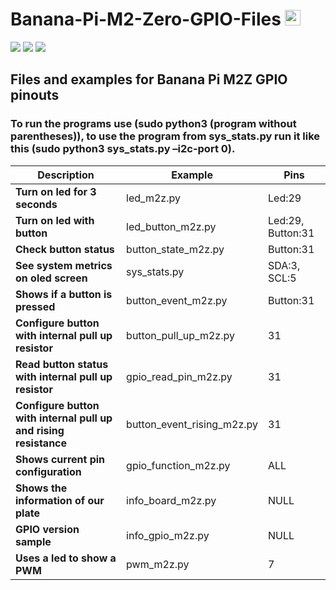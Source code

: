 # Banana-Pi-M2-Zero-GPIO-Files <img src="https://media.giphy.com/media/hvRJCLFzcasrR4ia7z/giphy.gif" width="25px" height="25px"> 

<img src="https://user-images.githubusercontent.com/62630527/160232659-95dd9d5a-aab8-4c9d-aada-07f9f4710b47.svg"> <img src="https://user-images.githubusercontent.com/62630527/160232639-911700a0-e6a5-451c-acd3-b546aaaee840.svg"> <img src="https://user-images.githubusercontent.com/62630527/160232603-39fd27c9-d257-471e-a773-0af8999e130a.svg">

## Files and examples for Banana Pi M2Z GPIO pinouts

### To run the programs use (sudo python3 (program without parentheses)), to use the program from sys_stats.py run it like this (sudo python3 sys_stats.py –i2c-port 0).

| Description | Example | Pins |
| ------------- | ------------- | ------------- |
| **Turn on led for 3 seconds** | led_m2z.py | Led:29 |
| **Turn on led with button** | led_button_m2z.py | Led:29, Button:31 |
| **Check button status** | button_state_m2z.py | Button:31 |
| **See system metrics on oled screen** | sys_stats.py | SDA:3, SCL:5 |
| **Shows if a button is pressed** | button_event_m2z.py | Button:31 |
| **Configure button with internal pull up resistor** | button_pull_up_m2z.py | 31 |
| **Read button status with internal pull up resistor** | gpio_read_pin_m2z.py | 31 |
| **Configure button with internal pull up and rising resistance** | button_event_rising_m2z.py | 31 |
| **Shows current pin configuration** | gpio_function_m2z.py | ALL |
| **Shows the information of our plate** | info_board_m2z.py | NULL |
| **GPIO version sample** | info_gpio_m2z.py | NULL |
| **Uses a led to show a PWM** | pwm_m2z.py | 7 |